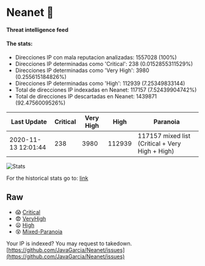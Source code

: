 # Neanet :hocho:
#### Threat intelligence feed
#### The stats:

- Direcciones IP con mala reputacion analizadas: 1557028 (100%)
- Direcciones IP determinadas como 'Critical':  238 (0.0152855311529%)
- Direcciones IP determinadas como 'Very High':  3980 (0.255615184826%)
- Direcciones IP determinadas como 'High':  112939 (7.25349833144)
- Total de direcciones IP indexadas en Neanet:  117157 (7.52439904742%)
- Total de direcciones IP descartadas en Neanet:  1439871 (92.4756009526%)

| Last Update | Critical | Very High | High | Paranoia |
| --- | --- | --- | --- | --- |
| 2020-11-13 12:01:44 | 238 | 3980 | 112939 | 117157 mixed list (Critical + Very High + High)|

![Stats](https://docs.google.com/spreadsheets/d/e/2PACX-1vSnaNMIXVabIpDJjufMlzH7poXnshF3mgd8Is1g9ytUEzVsP5my4Trn8f-xkoLLQ38xpL3HtmUexLo6/pubchart?oid=501124687&format=image)

For the historical stats go to: [link](/stats.csv)
## Raw
- :scream: [Critical](https://raw.githubusercontent.com/JavaGarcia/Neanet/master/blacklists/neanet_critical.txt)
- :fearful: [VeryHigh](https://raw.githubusercontent.com/JavaGarcia/Neanet/master/blacklists/neanet_veryHigh.txtt)
- :frowning: [High](https://raw.githubusercontent.com/JavaGarcia/Neanet/master/blacklists/neanet_high.txt)
- :dizzy_face: [Mixed-Paranoia](https://raw.githubusercontent.com/JavaGarcia/Neanet/master/blacklists/neanet_all.txt)


Your IP is indexed? You may request to takedown. [https://github.com/JavaGarcia/Neanet/issues](https://github.com/JavaGarcia/Neanet/issues)

































































































































































































































































































































































































































































































































































































































































































































































































































































































































































































































































































































































































































































































































































































































































































































































































































































































































































































































































































































































































































































































































































































